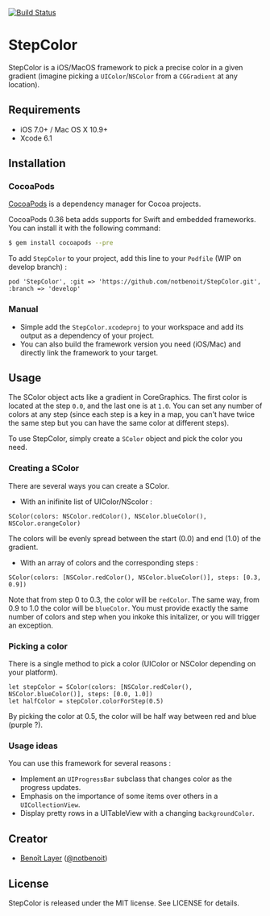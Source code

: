[![Build Status](https://travis-ci.org/notbenoit/StepColor.svg)](https://travis-ci.org/notbenoit/StepColor)

# StepColor
StepColor is a iOS/MacOS framework to pick a precise color in a given gradient (imagine picking a `UIColor`/`NSColor` from a `CGGradient` at any location).


## Requirements

- iOS 7.0+ / Mac OS X 10.9+
- Xcode 6.1

## Installation

### CocoaPods
[CocoaPods](http://cocoapods.org) is a dependency manager for Cocoa projects.

CocoaPods 0.36 beta adds supports for Swift and embedded frameworks. You can install it with the following command:

```bash
$ gem install cocoapods --pre
```

To add `StepColor` to your project, add this line to your  `Podfile` (WIP on develop branch) :

```
pod 'StepColor', :git => 'https://github.com/notbenoit/StepColor.git', :branch => 'develop'
```

### Manual
- Simple add the `StepColor.xcodeproj` to your workspace and add its output as a dependency of your project.
- You can also build the framework version you need (iOS/Mac) and directly link the framework to your target.

## Usage
The SColor object acts like a gradient in CoreGraphics. The first color is located at the step `0.0`, and the last one is at `1.0`. You can set any number of colors at any step (since each step is a key in a map, you can't have twice the same step but you can have the same color at different steps).

To use StepColor, simply create a `SColor` object and pick the color you need.

### Creating a SColor
There are several ways you can create a SColor.

- With an inifinite list of UIColor/NScolor :


```
SColor(colors: NSColor.redColor(), NSColor.blueColor(), NSColor.orangeColor)
```

The colors will be evenly spread between the start (0.0) and end (1.0) of the gradient.

- With an array of colors and the corresponding steps :

```
SColor(colors: [NSColor.redColor(), NSColor.blueColor()], steps: [0.3, 0.9])
```

Note that from step 0 to 0.3, the color will be `redColor`. The same way, from 0.9 to 1.0 the color will be `blueColor`.
You must provide exactly the same number of colors and step when you inkoke this initalizer, or you will trigger an exception.

### Picking a color
There is a single method to pick a color (UIColor or NSColor depending on your platform).

```
let stepColor = SColor(colors: [NSColor.redColor(), NSColor.blueColor()], steps: [0.0, 1.0])
let halfColor = stepColor.colorForStep(0.5)
```

By picking the color at 0.5, the color will be half way between red and blue (purple ?).

### Usage ideas
You can use this framework for several reasons :

- Implement an `UIProgressBar` subclass that changes color as the progress updates.
- Emphasis on the importance of some items over others in a `UICollectionView`.
- Display pretty rows in a UITableView with a changing `backgroundColor`.

## Creator

- [Benoît Layer](http://github.com/notbenoit) ([@notbenoit](https://twitter.com/notbenoit))

## License

StepColor is released under the MIT license. See LICENSE for details.
